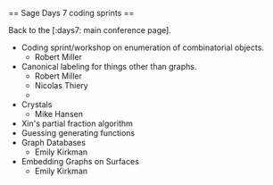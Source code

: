 == Sage Days 7 coding sprints ==

Back to the [:days7: main conference page].

 * Coding sprint/workshop on enumeration of combinatorial objects.
   - Robert Miller
 * Canonical labeling for things other than graphs.
   - Robert Miller
   - Nicolas Thiery
   - 
 * Crystals 
   - Mike Hansen
 * Xin's partial fraction algorithm
 * Guessing generating functions
 * Graph Databases
   - Emily Kirkman
 * Embedding Graphs on Surfaces
   - Emily Kirkman
